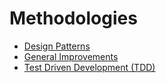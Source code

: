 Methodologies
=============

- [Design Patterns](design_patterns.md)
- [General Improvements](general_improvements.md)
- [Test Driven Development (TDD)](test_driven_development.md)

